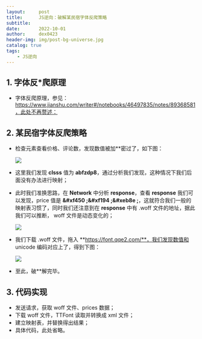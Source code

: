 ```yaml
---
layout:     post
title:      JS逆向：破解某民宿字体反爬策略
subtitle:   
date:       2022-10-01
author:     dex0423
header-img: img/post-bg-universe.jpg
catalog: true
tags:
    - JS逆向
---
```



## 1. 字体反*爬原理

- 字体反爬原理，参见：https://www.jianshu.com/writer#/notebooks/46497835/notes/89368581，此处不再赘述：

## 2. 某民宿字体反爬策略

- 检查元素查看价格、评论数，发现数值被加**密过了，如下图：

  ![]({{site.baseurl}}/img-post/民宿-1.png)

- 这里我们发现 **clsss** 值为 **abfzdp8**，通过分析我们发现，这种情况下我们后面没有办法进行映射；
- 此时我们准换思路，在 **Network** 中分析 **response**，查看 **response** 我们可以发现，price 值是 **&#xf450 ;&#xf194 ;&#xeb8e ;**，这就符合我们一般的映射表习惯了，同时我们还注意到在 **response** 中有 .woff 文件的地址，据此我们可以推断， woff 文件是动态变化的；

  ![]({{site.baseurl}}/img-post/民宿-2.png)

- 我们下载 .woff 文件，拖入 **https://font.qqe2.com/**，我们发现数值和 unicode 编码对应上了，得到下图：

  ![]({{site.baseurl}}/img-post/民宿-3.png)

- 至此，破**解完毕。

## 3. 代码实现

- 发送请求，获取 woff 文件、prices 数据；
- 下载 woff 文件，TTFont 读取并转换成 xml 文件；
- 建立映射表，并替换得出结果；
- 具体代码，此处省略。